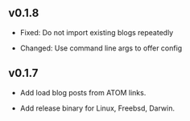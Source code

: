## v0.1.8

- Fixed: Do not import existing blogs repeatedly

- Changed: Use command line args to offer config

## v0.1.7

- Add load blog posts from ATOM links.

- Add release binary for Linux, Freebsd, Darwin.